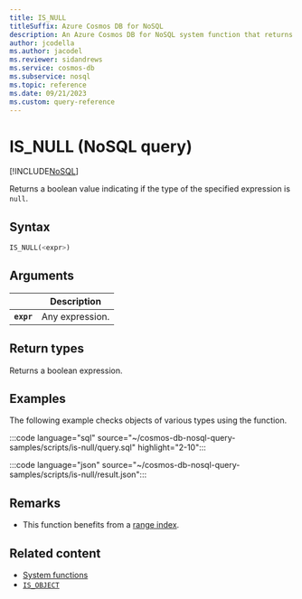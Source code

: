 ```yaml
---
title: IS_NULL
titleSuffix: Azure Cosmos DB for NoSQL
description: An Azure Cosmos DB for NoSQL system function that returns a boolean indicating whether an expression evaluates to null.
author: jcodella
ms.author: jacodel
ms.reviewer: sidandrews
ms.service: cosmos-db
ms.subservice: nosql
ms.topic: reference
ms.date: 09/21/2023
ms.custom: query-reference
---
```


# IS_NULL (NoSQL query)

[!INCLUDE[NoSQL](../../includes/appliesto-nosql.md)]

Returns a boolean value indicating if the type of the specified expression is `null`.  
  
## Syntax
  
```sql
IS_NULL(<expr>)  
```  
  
## Arguments

| | Description |
| --- | --- |
| **`expr`** | Any expression. |
  
## Return types
  
Returns a boolean expression.  
  
## Examples

The following example checks objects of various types using the function.  
  
:::code language="sql" source="~/cosmos-db-nosql-query-samples/scripts/is-null/query.sql" highlight="2-10":::

:::code language="json" source="~/cosmos-db-nosql-query-samples/scripts/is-null/result.json":::

## Remarks

- This function benefits from a [range index](../../index-policy.md#includeexclude-strategy).

## Related content

- [System functions](system-functions.yml)
- [`IS_OBJECT`](is-object.md)
